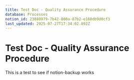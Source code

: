 ```yaml
---
title: Test Doc - Quality Assurance Procedure
database: Processes
notion_id: 23880979-7b42-800a-87b2-e160db9d0cf3
last_updated: 2025-07-27T17:34:02.892Z
---
```


# Test Doc - Quality Assurance Procedure


This is a test to see if notion-backup works

